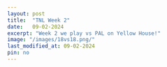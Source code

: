 ```yaml
---
layout: post
title:  "TNL Week 2"
date:   09-02-2024
excerpt: "Week 2 we play vs PAL on Yellow House!"
image: "/images/18vs18.png/"
last_modified_at: 09-02-2024
pin: no
---
```


